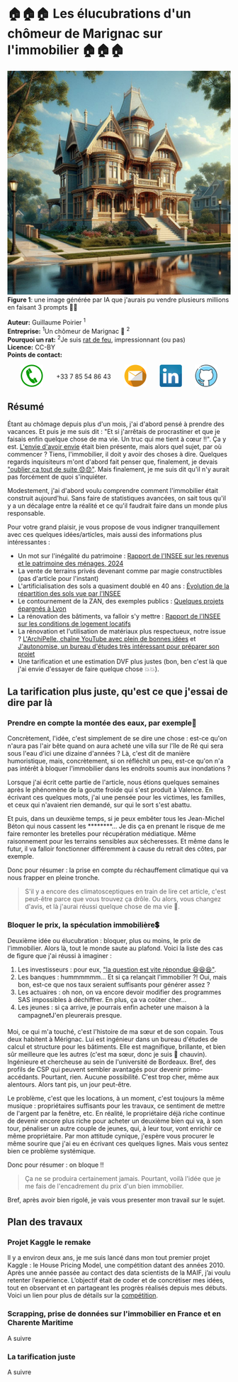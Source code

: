 # 🏠🏠🏠 Les élucubrations d'un chômeur de Marignac sur l'immobilier 🏠🏠🏠

![Maison générée](../img/maison.png)
**Figure 1**: une image générée par IA que j'aurais pu vendre plusieurs millions en faisant 3 prompts 👏👏

**Auteur:** Guillaume Poirier <sup>1</sup> \
**Entreprise:** <sup>1</sup>Un chômeur de Marignac 🐀 <sup>2</sup> \
**Pourquoi un rat:** <sup>2</sup>Je suis [rat de feu](https://www.france-mineraux.fr/astrologie/astrologie-chinoise/cycle-sexagesimal-chinois/rat-de-feu/#:~:text=En%20r%C3%A9sum%C3%A9%2C%20l'ann%C3%A9e%20du,aspirations%20avec%20ardeur%20et%20d%C3%A9termination.), impressionnant (ou pas) \
**Licence:** CC-BY \
**Points de contact:**
<div style="display: flex; justify-content: center; align-items: center; gap: 30px;">
    <a href="tel:0785548643">
      <img src="../img/tel.png" alt="Téléphone">
    </a>
    <p>+33 7 85 54 86 43</p>
    <a href="mailto:guillaume.poirier1996@gmail.com">
      <img src="../img/mail.png" alt="Email">
    </a>
    <a href="https://www.linkedin.com/in/guillaume-poirier-41231713a/">
      <img src="../img/linkedin.png" alt="Linkedin">
    </a>
    <a href="https://github.com/GuillaumePoirier1996">
      <img src="../img/github.png" alt="Github">
    </a>
</div>

## Résumé

Étant au chômage depuis plus d'un mois, j'ai d'abord pensé à prendre des vacances. Et puis je me suis dit : "Et si j'arrêtais de procrastiner et que je faisais enfin quelque chose de ma vie. Un truc qui me tient à cœur !!". Ça y est. [L'envie d'avoir envie](https://www.youtube.com/watch?v=O5qdV_nE9fM&ab_channel=tubesaibot&t=2m21s) était bien présente, mais alors quel sujet, par où commencer ? Tiens, l'immobilier, il doit y avoir des choses à dire. Quelques regards inquisiteurs m'ont d'abord fait penser que, finalement, je devais ["oublier ça tout de suite 😞😞"](https://www.youtube.com/watch?v=TSQ_Q1YBXqc&ab_channel=JulienLepers&t=7m48s). Mais finalement, je me suis dit qu'il n'y aurait pas forcément de quoi s'inquiéter.

Modestement, j'ai d'abord voulu comprendre comment l'immobilier était construit aujourd'hui. Sans faire de statistiques avancées, on sait tous qu'il y a un décalage entre la réalité et ce qu'il faudrait faire dans un monde plus responsable.

Pour votre grand plaisir, je vous propose de vous indigner tranquillement avec ces quelques idées/articles, mais aussi des informations plus intéressantes :

- Un mot sur l'inégalité du patrimoine : [Rapport de l'INSEE sur les revenus et le patrimoine des ménages, 2024](https://www.insee.fr/fr/statistiques/7941439?sommaire=7941491#onglet-1)
- La vente de terrains privés devenant comme par magie constructibles (pas d'article pour l'instant)
- L'artificialisation des sols a quasiment doublé en 40 ans : [Évolution de la répartition des sols vue par l'INSEE](https://www.insee.fr/fr/statistiques/3281689?sommaire=3281778#graphique-figure1)
- Le contournement de la ZAN, des exemples publics : [Quelques projets épargnés à Lyon](https://www.lesechos.fr/pme-regions/auvergne-rhone-alpes/la-loi-zan-epargne-plusieurs-grands-projets-a-lyon-2102649)
- La rénovation des bâtiments, va falloir s'y mettre : [Rapport de l'INSEE sur les conditions de logement locatifs](https://www.insee.fr/fr/statistiques/6541392)
- La rénovation et l'utilisation de matériaux plus respectueux, notre issue ? [L'ArchiPelle, chaîne YouTube avec plein de bonnes idées](https://www.youtube.com/@larchipelle) et [J'autonomise, un bureau d'études très intéressant pour préparer son projet](https://jautonomise.fr/)
- Une tarification et une estimation DVF plus justes (bon, ben c'est là que j'ai envie d'essayer de faire quelque chose 💥💥).

## La tarification plus juste, qu'est ce que j'essai de dire par là
### Prendre en compte la montée des eaux, par exemple🌄

Concrètement, l'idée, c'est simplement de se dire une chose : est-ce qu'on n'aura pas l'air bête quand on aura acheté une villa sur l'île de Ré qui sera sous l'eau d'ici une dizaine d'années ? Là, c'est dit de manière humoristique, mais, concrètement, si on réfléchit un peu, est-ce qu'on n'a pas intérêt à bloquer l'immobilier dans les endroits soumis aux inondations ?

Lorsque j'ai écrit cette partie de l'article, nous étions quelques semaines après le phénomène de la goutte froide qui s'est produit à Valence. En écrivant ces quelques mots, j'ai une pensée pour les victimes, les familles, et ceux qui n'avaient rien demandé, sur qui le sort s'est abattu.

Et puis, dans un deuxième temps, si je peux embêter tous les Jean-Michel Béton qui nous cassent les ********... Je dis ça en prenant le risque de me faire remonter les bretelles pour récupération médiatique. Même raisonnement pour les terrains sensibles aux sécheresses. Et même dans le futur, il va falloir fonctionner différemment à cause du retrait des côtes, par exemple.

Donc pour résumer : la prise en compte du réchauffement climatique qui va nous frapper en pleine tronche.

> S'il y a encore des climatosceptiques en train de lire cet article, c'est peut-être parce que vous trouvez ça drôle. Ou alors, vous changez d'avis, et là j'aurai réussi quelque chose de ma vie 🚀.

### Bloquer le prix, la spéculation immobilière💲

Deuxième idée ou élucubration : bloquer, plus ou moins, le prix de l'immobilier. Alors là, tout le monde saute au plafond. Voici la liste des cas de figure que j'ai réussi à imaginer :

1. Les investisseurs : pour eux, ["la question est vite répondue 😆😆😆"](https://www.youtube.com/watch?v=8VSFjyF3B5E&ab_channel=EspritFidget).
2. Les banques : hummmmmm... Et si ça relançait l'immobilier ?! Oui, mais bon, est-ce que nos taux seraient suffisants pour générer assez ?
3. Les actuaires : oh non, on va encore devoir modifier des programmes SAS impossibles à déchiffrer. En plus, ça va coûter cher...
4. Les jeunes : si ça arrive, je pourrais enfin acheter une maison à la campagne❗J'en pleurerais presque.

Moi, ce qui m'a touché, c'est l'histoire de ma sœur et de son copain. Tous deux habitent à Mérignac. Lui est ingénieur dans un bureau d'études de calcul et structure pour les bâtiments. Elle est magnifique, brillante, et bien sûr meilleure que les autres (c'est ma sœur, donc je suis 💯 chauvin). Ingénieure et chercheuse au sein de l'université de Bordeaux. Bref, des profils de CSP qui peuvent sembler avantagés pour devenir primo-accédants. Pourtant, rien. Aucune possibilité. C'est trop cher, même aux alentours. Alors tant pis, un jour peut-être.

Le problème, c'est que les locations, à un moment, c'est toujours la même musique : propriétaires suffisants pour les travaux, ce sentiment de mettre de l'argent par la fenêtre, etc. En réalité, le propriétaire déjà riche continue de devenir encore plus riche pour acheter un deuxième bien qui va, à son tour, pénaliser un autre couple de jeunes, qui, à leur tour, vont enrichir ce même propriétaire. Par mon attitude cynique, j'espère vous procurer le même sourire que j'ai eu en écrivant ces quelques lignes. Mais vous sentez bien ce problème systémique.

Donc pour résumer : on bloque !!

> Ça ne se produira certainement jamais. Pourtant, voilà l'idée que je me fais de l'encadrement du prix d'un bien immobilier.

Bref, après avoir bien rigolé, je vais vous presenter mon travail sur le sujet.

## Plan des travaux
### Projet Kaggle le remake
Il y a environ deux ans, je me suis lancé dans mon tout premier projet Kaggle : le House Pricing Model, une compétition datant des années 2010. Après une année passée au contact des data scientists de la MAIF, j’ai voulu retenter l’expérience. L’objectif était de coder et de concrétiser mes idées, tout en observant et en partageant les progrès réalisés depuis mes débuts. Voici un lien pour plus de détails sur la [compétition](https://www.kaggle.com/competitions/house-prices-advanced-regression-techniques/overview).

### Scrapping, prise de données sur l'immobilier en France et en Charente Maritime
A suivre

### La tarification juste
A suivre